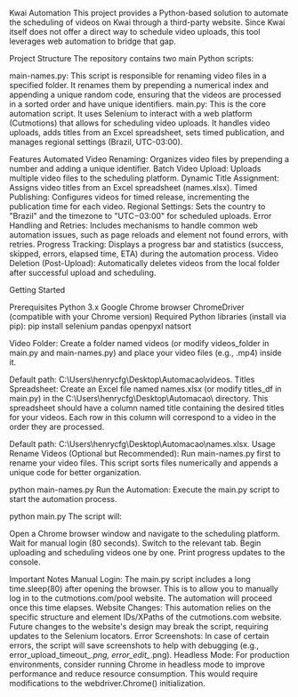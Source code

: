 Kwai Automation
This project provides a Python-based solution to automate the scheduling of videos on Kwai through a third-party website. Since Kwai itself does not offer a direct way to schedule video uploads, this tool leverages web automation to bridge that gap.

Project Structure
The repository contains two main Python scripts:

main-names.py: This script is responsible for renaming video files in a specified folder. It renames them by prepending a numerical index and appending a unique random code, ensuring that the videos are processed in a sorted order and have unique identifiers.
main.py: This is the core automation script. It uses Selenium to interact with a web platform (Cutmotions) that allows for scheduling video uploads. It handles video uploads, adds titles from an Excel spreadsheet, sets timed publication, and manages regional settings (Brazil, UTC-03:00).

Features
Automated Video Renaming: Organizes video files by prepending a number and adding a unique identifier.
Batch Video Upload: Uploads multiple video files to the scheduling platform.
Dynamic Title Assignment: Assigns video titles from an Excel spreadsheet (names.xlsx).
Timed Publishing: Configures videos for timed release, incrementing the publication time for each video.
Regional Settings: Sets the country to "Brazil" and the timezone to "UTC−03:00" for scheduled uploads.
Error Handling and Retries: Includes mechanisms to handle common web automation issues, such as page reloads and element not found errors, with retries.
Progress Tracking: Displays a progress bar and statistics (success, skipped, errors, elapsed time, ETA) during the automation process.
Video Deletion (Post-Upload): Automatically deletes videos from the local folder after successful upload and scheduling.


Getting Started

Prerequisites
Python 3.x
Google Chrome browser
ChromeDriver (compatible with your Chrome version)
Required Python libraries (install via pip):
pip install selenium pandas openpyxl natsort


Video Folder:
Create a folder named videos (or modify videos_folder in main.py and main-names.py) and place your video files (e.g., .mp4) inside it.

Default path: C:\Users\henrycfg\Desktop\Automacao\videos.
Titles Spreadsheet:
Create an Excel file named names.xlsx (or modify titles_df in main.py) in the C:\Users\henrycfg\Desktop\Automacao\ directory. This spreadsheet should have a column named title containing the desired titles for your videos. Each row in this column will correspond to a video in the order they are processed.

Default path: C:\Users\henrycfg\Desktop\Automacao\names.xlsx.
Usage
Rename Videos (Optional but Recommended):
Run main-names.py first to rename your video files. This script sorts files numerically and appends a unique code for better organization.



python main-names.py
Run the Automation:
Execute the main.py script to start the automation process.


python main.py
The script will:

Open a Chrome browser window and navigate to the scheduling platform.
Wait for manual login (80 seconds).
Switch to the relevant tab.
Begin uploading and scheduling videos one by one.
Print progress updates to the console.

Important Notes
Manual Login: The main.py script includes a long time.sleep(80) after opening the browser. This is to allow you to manually log in to the cutmotions.com/pool website. The automation will proceed once this time elapses.
Website Changes: This automation relies on the specific structure and element IDs/XPaths of the cutmotions.com website. Future changes to the website's design may break the script, requiring updates to the Selenium locators.
Error Screenshots: In case of certain errors, the script will save screenshots to help with debugging (e.g., error_upload_timeout_*.png, error_edit_*.png).
Headless Mode: For production environments, consider running Chrome in headless mode to improve performance and reduce resource consumption. This would require modifications to the webdriver.Chrome() initialization.
